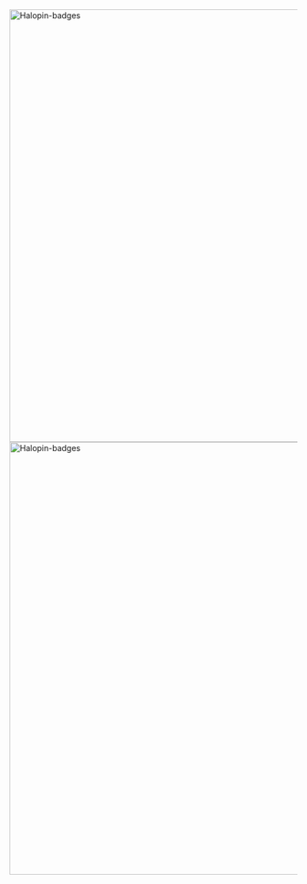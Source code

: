 <img width="758" alt="Halopin-badges" src="https://github.com/KaushalSonic/KaushalSonic/assets/88739514/6a94aeae-d53e-493d-8e7f-36cb2d42c7b3">
<img width="758" alt="Halopin-badges" src="https://github.com/KaushalSonic/KaushalSonic/assets/88739514/8d4afd6f-337e-4d47-b9ac-3a6564f48b29">
